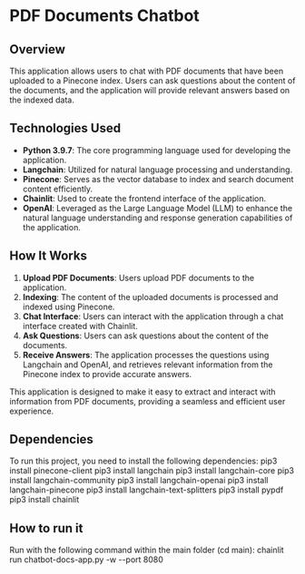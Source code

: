 # PDF Documents Chatbot

## Overview

This application allows users to chat with PDF documents that have been uploaded to a Pinecone index. Users can ask questions about the content of the documents, and the application will provide relevant answers based on the indexed data.

## Technologies Used

- **Python 3.9.7**: The core programming language used for developing the application.
- **Langchain**: Utilized for natural language processing and understanding.
- **Pinecone**: Serves as the vector database to index and search document content efficiently.
- **Chainlit**: Used to create the frontend interface of the application.
- **OpenAI**: Leveraged as the Large Language Model (LLM) to enhance the natural language understanding and response generation capabilities of the application.

## How It Works

1. **Upload PDF Documents**: Users upload PDF documents to the application.
2. **Indexing**: The content of the uploaded documents is processed and indexed using Pinecone.
3. **Chat Interface**: Users can interact with the application through a chat interface created with Chainlit.
4. **Ask Questions**: Users can ask questions about the content of the documents.
5. **Receive Answers**: The application processes the questions using Langchain and OpenAI, and retrieves relevant information from the Pinecone index to provide accurate answers.

This application is designed to make it easy to extract and interact with information from PDF documents, providing a seamless and efficient user experience.

## Dependencies

To run this project, you need to install the following dependencies:
pip3 install pinecone-client
pip3 install langchain
pip3 install langchain-core
pip3 install langchain-community
pip3 install langchain-openai
pip3 install langchain-pinecone
pip3 install langchain-text-splitters
pip3 install pypdf
pip3 install chainlit

## How to run it

Run with the following command within the main folder (cd main):
chainlit run chatbot-docs-app.py -w --port 8080
